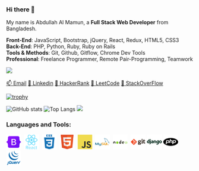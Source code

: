 ### Hi there 👋

My name is Abdullah Al Mamun, a **Full Stack Web Developer** from Bangladesh. <br>

**Front-End**: JavaScript, Bootstrap, jQuery, React, Redux, HTML5, CSS3 <br>
**Back-End**: PHP, Python, Ruby, Ruby on Rails <br>
**Tools & Methods**: Git, Github, Gitflow, Chrome Dev Tools <br>
**Professional**: Freelance Programmer, Remote Pair-Programming, Teamwork <br>

![](https://komarev.com/ghpvc/?username=dev-mamun&color=green&style=plastic&label=VISITORS)

[:mailbox: Email](mailto:mamun1214@gmail.com) 
[:link: Linkedin](https://www.linkedin.com/in/dev-mamun/) 
[:link: HackerRank](https://www.hackerrank.com/mamun1214) 
[:link: LeetCode](https://leetcode.com/coderknight/) 
[:link: StackOverFlow](https://stackoverflow.com/users/1989432/abdullah)


[![trophy](https://github-profile-trophy.vercel.app/?username=dev-mamun&column=8&margin-w=5)](https://github.com/ryo-ma/github-profile-trophy)


![GitHub stats](https://github-readme-stats.vercel.app/api?username=dev-mamun&theme=transparent&show_icons=true&count_private=true&include_all_commits=true&card_width=480px&line_height=24px) 
![Top Langs](https://github-readme-stats.vercel.app/api/top-langs/?username=dev-mamun&theme=transparent&langs_count=8&count_private=true&show_icons=true&card_width=360px&layout=compact&include_all_commits=true) 
![](https://github-readme-streak-stats.herokuapp.com/?user=dev-mamun&theme=default&hide_border=false&card_width=650px&include_all_commits=true&count_private=true&layout=compact)

### Languages and Tools:
<div>
    <img src="https://github.com/devicons/devicon/blob/1119b9f84c0290e0f0b38982099a2bd027a48bf1/icons/bootstrap/bootstrap-original.svg" alt="bootstrap" width="40" height="40"/>&nbsp;
  <img src="https://github.com/devicons/devicon/blob/master/icons/react/react-original-wordmark.svg" title="React" alt="React" width="40" height="40"/>&nbsp;
  <img src="https://github.com/devicons/devicon/blob/master/icons/css3/css3-plain-wordmark.svg"  title="CSS3" alt="CSS" width="40" height="40"/>&nbsp;
  <img src="https://github.com/devicons/devicon/blob/master/icons/html5/html5-original.svg" title="HTML5" alt="HTML" width="40" height="40"/>&nbsp;
  <img src="https://github.com/devicons/devicon/blob/master/icons/javascript/javascript-original.svg" title="JavaScript" alt="JavaScript" width="40" height="40"/>&nbsp;
  <img src="https://github.com/devicons/devicon/blob/master/icons/mysql/mysql-original-wordmark.svg" title="MySQL"  alt="MySQL" width="40" height="40"/>&nbsp;
  <img src="https://github.com/devicons/devicon/blob/master/icons/nodejs/nodejs-original-wordmark.svg" title="NodeJS" alt="NodeJS" width="40" height="40"/>&nbsp;
  <img src="https://github.com/devicons/devicon/blob/master/icons/git/git-original-wordmark.svg" title="Git" **alt="Git" width="40" height="40"/>
  <img src="https://github.com/devicons/devicon/blob/1119b9f84c0290e0f0b38982099a2bd027a48bf1/icons/django/django-plain-wordmark.svg" title="Django" **alt="Django" width="40" height="40" />
  <img src="https://github.com/devicons/devicon/blob/1119b9f84c0290e0f0b38982099a2bd027a48bf1/icons/php/php-plain.svg" title="PHP" **alt="PHP" width="40" height="40"/>
    <img src="https://github.com/devicons/devicon/blob/1119b9f84c0290e0f0b38982099a2bd027a48bf1/icons/jquery/jquery-plain-wordmark.svg" title="jQuery" **alt="jQuery" width="40" height="40" />
</div>



